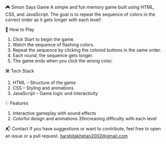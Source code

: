 🎮 Simon Says Game
A simple and fun memory game built using HTML, CSS, and JavaScript. The goal is to repeat the sequence of colors in the correct order as it gets longer with each level!

🧠 How to Play
1) Click Start to begin the game.
2) Watch the sequence of flashing colors.
3) Repeat the sequence by clicking the colored buttons in the same order.
4) Each round, the sequence gets longer.
4) The game ends when you click the wrong color.

🛠️ Tech Stack
1) HTML – Structure of the game
2) CSS – Styling and animations
3) JavaScript – Game logic and interactivity

✨ Features
1) Interactive gameplay with sound effects
2) Colorful design and animations
3)Increasing difficulty with each level

📬 Contact
If you have suggestions or want to contribute, feel free to open an issue or a pull request.
harshitakhetan2002@gmail.com 

